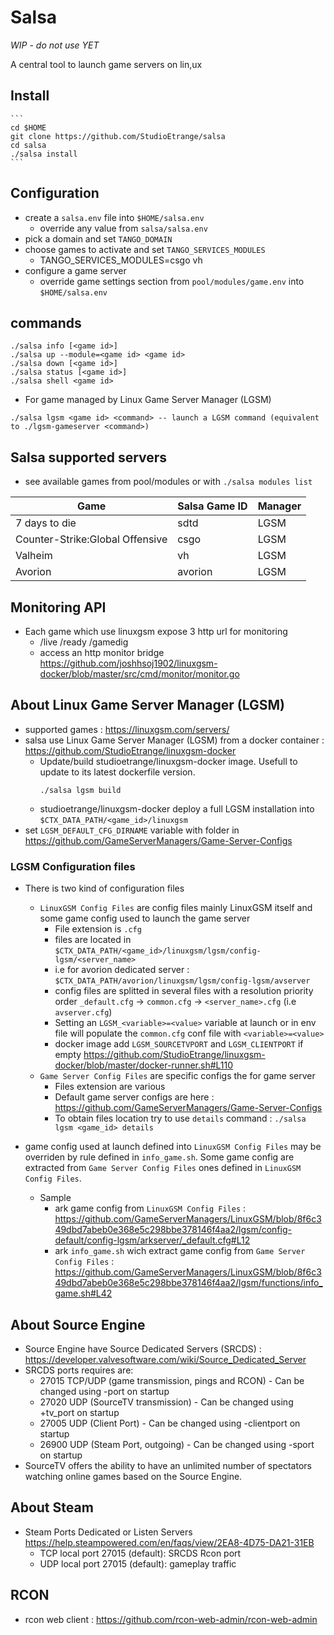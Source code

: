 # Salsa

*WIP - do not use YET*

A central tool to launch game servers on lin,ux

## Install

    ```
    cd $HOME
    git clone https://github.com/StudioEtrange/salsa
    cd salsa
    ./salsa install
    ```

## Configuration

* create a `salsa.env` file into `$HOME/salsa.env`
    * override any value from `salsa/salsa.env`
* pick a domain and set `TANGO_DOMAIN`
* choose games to activate and set `TANGO_SERVICES_MODULES`
    * TANGO_SERVICES_MODULES=csgo vh
* configure a game server
    * override game settings section from `pool/modules/game.env` into `$HOME/salsa.env`



## commands

```
./salsa info [<game id>]
./salsa up --module=<game id> <game id>
./salsa down [<game id>]
./salsa status [<game id>]
./salsa shell <game id>

```

* For game managed by Linux Game Server Manager (LGSM)
```
./salsa lgsm <game id> <command> -- launch a LGSM command (equivalent to ./lgsm-gameserver <command>)
```




## Salsa supported servers

* see available games from pool/modules or with `./salsa modules list`

|Game|Salsa Game ID|Manager|
|-|-|-|
|7 days to die|sdtd|LGSM|
|Counter-Strike:Global Offensive|csgo|LGSM|
|Valheim|vh|LGSM|
|Avorion|avorion|LGSM|

## Monitoring API

* Each game which use linuxgsm expose 3 http url for monitoring
    * /live /ready /gamedig
    * access an http monitor bridge https://github.com/joshhsoj1902/linuxgsm-docker/blob/master/src/cmd/monitor/monitor.go
    

## About Linux Game Server Manager (LGSM)


* supported games : https://linuxgsm.com/servers/
* salsa use Linux Game Server Manager (LGSM) from a docker container : https://github.com/StudioEtrange/linuxgsm-docker
    * Update/build studioetrange/linuxgsm-docker image. Usefull to update to its latest dockerfile version.
        ```
        ./salsa lgsm build
        ```
    * studioetrange/linuxgsm-docker deploy a full LGSM installation into `$CTX_DATA_PATH/<game_id>/linuxgsm`
* set `LGSM_DEFAULT_CFG_DIRNAME` variable with folder in https://github.com/GameServerManagers/Game-Server-Configs


### LGSM Configuration files

* There is two kind of configuration files
    * `LinuxGSM Config Files` are config files mainly LinuxGSM itself and some game config used to launch the game server
        * File extension is `.cfg`
        * files are located in `$CTX_DATA_PATH/<game_id>/linuxgsm/lgsm/config-lgsm/<server_name>`
        * i.e for avorion dedicated server : `$CTX_DATA_PATH/avorion/linuxgsm/lgsm/config-lgsm/avserver`
        * config files are splitted in several files with a resolution priority order `_default.cfg` -> `common.cfg` -> `<server_name>.cfg` (i.e `avserver.cfg`)
        * Setting an `LGSM_<variable>=<value>` variable at launch or in env file will populate the `common.cfg` conf file with `<variable>=<value>`
        * docker image add `LGSM_SOURCETVPORT` and `LGSM_CLIENTPORT` if empty https://github.com/StudioEtrange/linuxgsm-docker/blob/master/docker-runner.sh#L110
    * `Game Server Config Files` are specific configs the for game server
        * Files extension are various
        * Default game server configs are here : https://github.com/GameServerManagers/Game-Server-Configs
        * To obtain files location try to use `details` command :  `./salsa lgsm <game_id> details`
    
* game config used at launch defined into `LinuxGSM Config Files` may be overriden by rule defined in `info_game.sh`. Some game config are extracted from `Game Server Config Files` ones defined in `LinuxGSM Config Files`.
    * Sample 
        * ark game config from `LinuxGSM Config Files` : https://github.com/GameServerManagers/LinuxGSM/blob/8f6c349dbd7abeb0e368e5c298bbe378146f4aa2/lgsm/config-default/config-lgsm/arkserver/_default.cfg#L12
        * ark `info_game.sh` wich extract game config from `Game Server Config Files` :  https://github.com/GameServerManagers/LinuxGSM/blob/8f6c349dbd7abeb0e368e5c298bbe378146f4aa2/lgsm/functions/info_game.sh#L42

## About Source Engine

* Source Engine have Source Dedicated Servers (SRCDS) : https://developer.valvesoftware.com/wiki/Source_Dedicated_Server
* SRCDS ports requires are:
    * 27015 TCP/UDP (game transmission, pings and RCON) - Can be changed using -port on startup
    * 27020 UDP (SourceTV transmission) - Can be changed using +tv_port on startup
    * 27005 UDP (Client Port) - Can be changed using -clientport on startup
    * 26900 UDP (Steam Port, outgoing) - Can be changed using -sport on startup
* SourceTV offers the ability to have an unlimited number of spectators watching online games based on the Source Engine. 

## About Steam

* Steam Ports Dedicated or Listen Servers https://help.steampowered.com/en/faqs/view/2EA8-4D75-DA21-31EB
    * TCP local port 27015 (default): SRCDS Rcon port
    * UDP local port 27015 (default): gameplay traffic


## RCON

* rcon web client : https://github.com/rcon-web-admin/rcon-web-admin